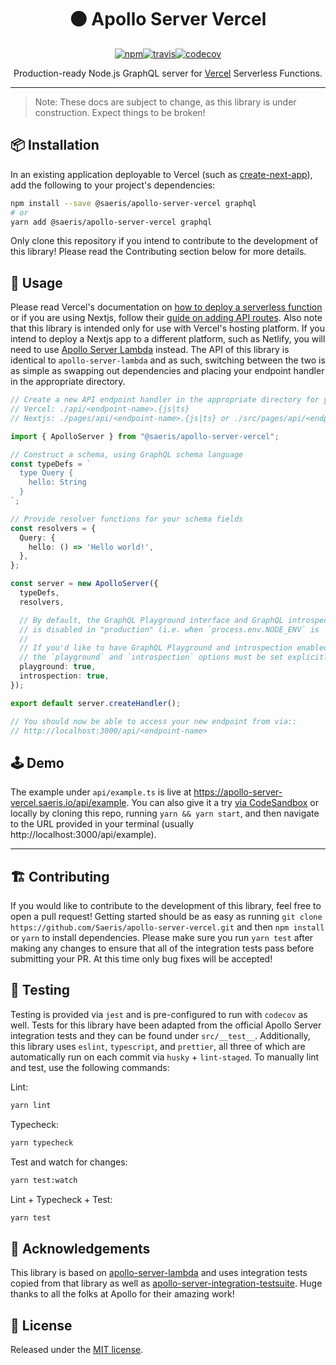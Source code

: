 <h1 align="center" style="display: block; text-align: center;">⚫ Apollo Server Vercel</h1>
<p align="center"><a href="https://www.npmjs.org/package/@saeris/apollo-server-vercel"><img src="https://img.shields.io/npm/v/@saeris/apollo-server-vercel.svg?style=flat" alt="npm"></a><a href="https://travis-ci.com/Saeris/apollo-server-vercel"><img src="https://travis-ci.com/Saeris/apollo-server-vercel.svg?branch=master" alt="travis"></a><a href="https://codecov.io/gh/Saeris/apollo-server-vercel"><img src="https://codecov.io/gh/Saeris/apollo-server-vercel/branch/master/graph/badge.svg" alt="codecov"/></a></p>
<p align="center">Production-ready Node.js GraphQL server for <a href="https://vercel.com/">Vercel</a> Serverless Functions</a>.</p>

---

> Note: These docs are subject to change, as this library is under construction. Expect things to be broken!

## 📦 Installation

In an existing application deployable to Vercel (such as [create-next-app](https://nextjs.org/blog/create-next-app)), add the following to your project's dependencies:

```bash
npm install --save @saeris/apollo-server-vercel graphql
# or
yarn add @saeris/apollo-server-vercel graphql
```

Only clone this repository if you intend to contribute to the development of this library! Please read the Contributing section below for more details.

## 🔧 Usage

Please read Vercel's documentation on [how to deploy a serverless function](https://vercel.com/docs/serverless-functions/introduction) or if you are using Nextjs, follow their [guide on adding API routes](https://nextjs.org/docs/api-routes/introduction). Also note that this library is intended only for use with Vercel's hosting platform. If you intend to deploy a Nextjs app to a different platform, such as Netlify, you will need to use [Apollo Server Lambda](https://www.apollographql.com/docs/apollo-server/deployment/netlify/) instead. The API of this library is identical to `apollo-server-lambda` and as such, switching between the two is as simple as swapping out dependencies and placing your endpoint handler in the appropriate directory.

```typescript
// Create a new API endpoint handler in the appropriate directory for your project:
// Vercel: ./api/<endpoint-name>.{js|ts}
// Nextjs: ./pages/api/<endpoint-name>.{js|ts} or ./src/pages/api/<endpoint-name>.{js|ts}

import { ApolloServer } from "@saeris/apollo-server-vercel";

// Construct a schema, using GraphQL schema language
const typeDefs = `
  type Query {
    hello: String
  }
`;

// Provide resolver functions for your schema fields
const resolvers = {
  Query: {
    hello: () => 'Hello world!',
  },
};

const server = new ApolloServer({
  typeDefs,
  resolvers,

  // By default, the GraphQL Playground interface and GraphQL introspection
  // is disabled in "production" (i.e. when `process.env.NODE_ENV` is `production`).
  //
  // If you'd like to have GraphQL Playground and introspection enabled in production,
  // the `playground` and `introspection` options must be set explicitly to `true`.
  playground: true,
  introspection: true,
});

export default server.createHandler();

// You should now be able to access your new endpoint from via::
// http://localhost:3000/api/<endpoint-name>
```

## 🕹️ Demo

The example under `api/example.ts` is live at https://apollo-server-vercel.saeris.io/api/example. You can also give it a try [via CodeSandbox](https://codesandbox.io/s/apollo-server-vercel-demo-oumls?file=/pages/api/demo.ts) or locally by cloning this repo, running `yarn && yarn start`, and then navigate to the URL provided in your terminal (usually http://localhost:3000/api/example).

---

## 🏗️ Contributing

If you would like to contribute to the development of this library, feel free to open a pull request! Getting started should be as easy as running `git clone https://github.com/Saeris/apollo-server-vercel.git` and then `npm install` or `yarn` to install dependencies. Please make sure you run `yarn test` after making any changes to ensure that all of the integration tests pass before submitting your PR. At this time only bug fixes will be accepted!

## 🧪 Testing

Testing is provided via `jest` and is pre-configured to run with `codecov` as well. Tests for this library have been adapted from the official Apollo Server integration tests and they can be found under `src/__test__`. Additionally, this library uses `eslint`, `typescript`, and `prettier`, all three of which are automatically run on each commit via `husky` + `lint-staged`. To manually lint and test, use the following commands:

Lint:
```bash
yarn lint
```

Typecheck:
```bash
yarn typecheck
```

Test and watch for changes:
```bash
yarn test:watch
```

Lint + Typecheck + Test:
```bash
yarn test
```

## 📣 Acknowledgements

This library is based on [apollo-server-lambda](https://github.com/apollographql/apollo-server/tree/main/packages/apollo-server-lambda) and uses integration tests copied from that library as well as [apollo-server-integration-testsuite](https://github.com/apollographql/apollo-server/tree/main/packages/apollo-server-integration-testsuite). Huge thanks to all the folks at Apollo for their amazing work!

## 🥂 License

Released under the [MIT license](https://github.com/Saeris/apollo-server-vercel/blob/master/LICENSE.md).
